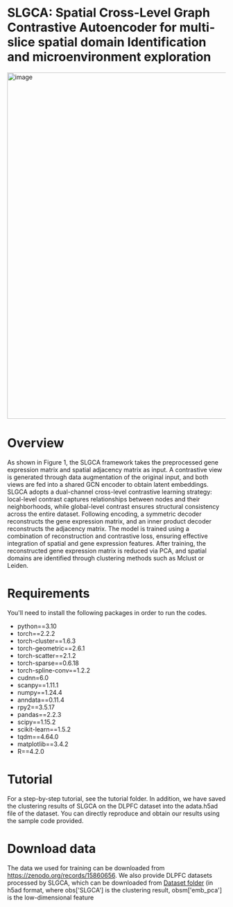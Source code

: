 # SLGCA: Spatial Cross-Level Graph Contrastive Autoencoder for multi-slice spatial domain Identification and microenvironment exploration
<img width="869" height="799" alt="image" src="https://github.com/user-attachments/assets/efb19bb0-4a15-418e-af21-95ad0891c7d9" />

# Overview
As shown in Figure 1, the SLGCA framework takes the preprocessed gene expression matrix and spatial adjacency matrix as input. A contrastive view is generated through data augmentation of the original input, and both views are fed into a shared GCN encoder to obtain latent embeddings. SLGCA adopts a dual-channel cross-level contrastive learning strategy: local-level contrast captures relationships between nodes and their neighborhoods, while global-level contrast ensures structural consistency across the entire dataset. Following encoding, a symmetric decoder reconstructs the gene expression matrix, and an inner product decoder reconstructs the adjacency matrix. The model is trained using a combination of reconstruction and contrastive loss, ensuring effective integration of spatial and gene expression features. After training, the reconstructed gene expression matrix is reduced via PCA, and spatial domains are identified through clustering methods such as Mclust or Leiden.

# Requirements
You'll need to install the following packages in order to run the codes.
- python==3.10
- torch==2.2.2
- torch-cluster==1.6.3
- torch-geometric==2.6.1
- torch-scatter==2.1.2
- torch-sparse==0.6.18 
- torch-spline-conv==1.2.2 
- cudnn=6.0
- scanpy==1.11.1
- numpy==1.24.4
- anndata==0.11.4
- rpy2==3.5.17
- pandas==2.2.3
- scipy==1.15.2
- scikit-learn==1.5.2
- tqdm==4.64.0
- matplotlib==3.4.2
- R==4.2.0

# Tutorial
For a step-by-step tutorial, see the tutorial folder.
In addition, we have saved the clustering results of SLGCA on the DLPFC dataset into the adata.h5ad file of the dataset. You can directly reproduce and obtain our results using the sample code provided.

# Download data
The data we used for training can be downloaded from https://zenodo.org/records/15860656. We also provide DLPFC datasets processed by SLGCA, which can be downloaded from [Dataset folder]([https://zenodo.org/records/15860656](https://drive.google.com/drive/folders/1wxyDlpGXi4IV0xOyTfKQ50r9trXoJY3W?usp=drive_link)) (in h5ad format, where obs['SLGCA'] is the clustering result, obsm['emb_pca'] is the low-dimensional feature
